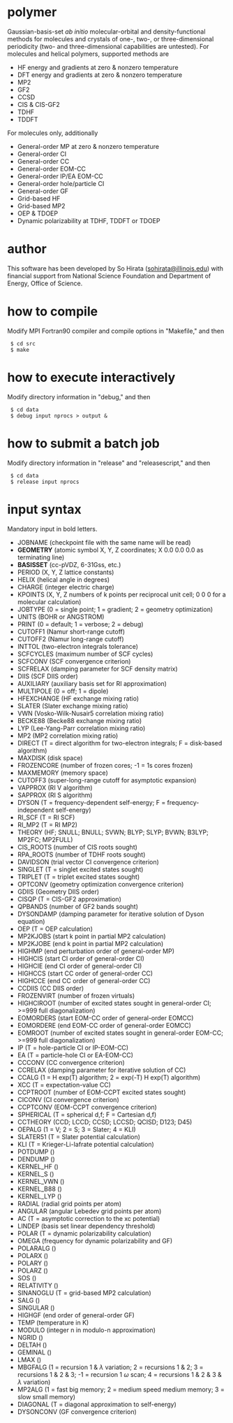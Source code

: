 # polymer
Gaussian-basis-set <i>ab initio</i> molecular-orbital and density-functional methods for molecules and crystals of one-, two-, or three-dimensional periodicity (two- and three-dimensional capabilities are untested). For molecules and helical polymers, supported methods are

* HF energy and gradients at zero & nonzero temperature
* DFT energy and gradients at zero & nonzero temperature
* MP2
* GF2
* CCSD
* CIS & CIS-GF2
* TDHF
* TDDFT

For molecules only, additionally

* General-order MP at zero & nonzero temperature
* General-order CI
* General-order CC
* General-order EOM-CC
* General-order IP/EA EOM-CC
* General-order hole/particle CI
* General-order GF
* Grid-based HF
* Grid-based MP2
* OEP & TDOEP
* Dynamic polarizability at TDHF, TDDFT or TDOEP

# author
This software has been developed by So Hirata (sohirata@illinois.edu) with financial support from National Science Foundation and Department of Energy, Office of Science.

# how to compile

Modify MPI Fortran90 compiler and compile options in "Makefile," and then

     $ cd src
     $ make

# how to execute interactively

Modify directory information in "debug," and then

     $ cd data
     $ debug input nprocs > output &

# how to submit a batch job

Modify directory information in "release" and "releasescript," and then

     $ cd data
     $ release input nprocs

# input syntax

Mandatory input in bold letters.

* JOBNAME (checkpoint file with the same name will be read)
* <b>GEOMETRY</b> (atomic symbol X, Y, Z coordinates; X 0.0 0.0 0.0 as terminating line)
* <b>BASISSET</b> (cc-pVDZ, 6-31Gss, etc.)
* PERIOD (X, Y, Z lattice constants)
* HELIX (helical angle in degrees)
* CHARGE (integer electric charge)
* KPOINTS (X, Y, Z numbers of k points per reciprocal unit cell; 0 0 0 for a molecular calculation)
* JOBTYPE (0 = single point; 1 = gradient; 2 = geometry optimization)
* UNITS (BOHR or ANGSTROM)
* PRINT (0 = default; 1 = verbose; 2 = debug)
* CUTOFF1 (Namur short-range cutoff)
* CUTOFF2 (Namur long-range cutoff)
* INTTOL (two-electron integrals tolerance)
* SCFCYCLES (maximum number of SCF cycles)
* SCFCONV (SCF convergence criterion)
* SCFRELAX (damping parameter for SCF density matrix)
* DIIS (SCF DIIS order)
* AUXILIARY (auxiliary basis set for RI approximation)
* MULTIPOLE (0 = off; 1 = dipole)
* HFEXCHANGE (HF exchange mixing ratio)
* SLATER (Slater exchange mixing ratio)
* VWN (Vosko-Wilk-Nusair5 correlation mixing ratio)
* BECKE88 (Becke88 exchange mixing ratio)
* LYP (Lee-Yang-Parr correlation mixing ratio)
* MP2 (MP2 correlation mixing ratio)
* DIRECT (T = direct algorithm for two-electron integrals; F = disk-based algorithm)
* MAXDISK (disk space)
* FROZENCORE (number of frozen cores; -1 = 1s cores frozen)
* MAXMEMORY (memory space)
* CUTOFF3 (super-long-range cutoff for asymptotic expansion)
* VAPPROX (RI V algorithm)
* SAPPROX (RI S algorithm)
* DYSON (T = frequency-dependent self-energy; F = frequency-independent self-energy)
* RI_SCF (T = RI SCF)
* RI_MP2 (T = RI MP2)
* THEORY (HF; SNULL; BNULL; SVWN; BLYP; SLYP; BVWN; B3LYP; MP2FC; MP2FULL)
* CIS_ROOTS (number of CIS roots sought)
* RPA_ROOTS (number of TDHF roots sought)
* DAVIDSON (trial vector CI convergence criterion)
* SINGLET (T = singlet excited states sought)
* TRIPLET (T = triplet excited states sought)
* OPTCONV (geometry optimization convergence criterion)
* GDIIS (Geometry DIIS order)
* CISQP (T = CIS-GF2 approximation)
* QPBANDS (number of GF2 bands sought)
* DYSONDAMP (damping parameter for iterative solution of Dyson equation)
* OEP (T = OEP calculation)
* MP2KJOBS (start k point in partial MP2 calculation)
* MP2KJOBE (end k point in partial MP2 calculation)
* HIGHMP (end perturbation order of general-order MP)
* HIGHCIS (start CI order of general-order CI)
* HIGHCIE (end CI order of general-order CI)
* HIGHCCS (start CC order of general-order CC)
* HIGHCCE (end CC order of general-order CC)
* CCDIIS (CC DIIS order)
* FROZENVIRT (number of frozen virtuals)
* HIGHCIROOT (number of excited states sought in general-order CI; >=999 full diagonalization)
* EOMORDERS (start EOM-CC order of general-order EOMCC)
* EOMORDERE (end EOM-CC order of general-order EOMCC)
* EOMROOT (number of excited states sought in general-order EOM-CC; >=999 full diagonalization)
* IP (T = hole-particle CI or IP-EOM-CC)
* EA (T = particle-hole CI or EA-EOM-CC)
* CCCONV (CC convergence criterion)
* CCRELAX (damping parameter for iterative solution of CC)
* CCALG (1 = H exp(T) algorithm; 2 = exp(-T) H exp(T) algorithm)
* XCC (T = expectation-value CC)
* CCPTROOT (number of EOM-CCPT excited states sought)
* CICONV (CI convergence criterion)
* CCPTCONV (EOM-CCPT convergence criterion)
* SPHERICAL (T = spherical d,f; F = Cartesian d,f)
* CCTHEORY (CCD; LCCD; CCSD; LCCSD; QCISD; D123; D45) 
* OEPALG (1 = V; 2 = S; 3 = Slater; 4 = KLI)
* SLATER51 (T = Slater potential calculation)
* KLI (T = Krieger-Li-Iafrate potential calculation)
* POTDUMP ()
* DENDUMP ()
* KERNEL_HF ()
* KERNEL_S ()
* KERNEL_VWN ()
* KERNEL_B88 ()
* KERNEL_LYP ()
* RADIAL (radial grid points per atom)
* ANGULAR (angular Lebedev grid points per atom)
* AC (T = asymptotic correction to the xc potential) 
* LINDEP (basis set linear dependency threshold)
* POLAR (T = dynamic polarizability calculation)
* OMEGA (frequency for dynamic polarizability and GF)
* POLARALG () 
* POLARX ()
* POLARY ()
* POLARZ ()
* SOS ()
* RELATIVITY ()
* SINANOGLU (T = grid-based MP2 calculation)
* SALG ()
* SINGULAR ()
* HIGHGF (end order of general-order GF)
* TEMP (temperature in K)
* MODULO (integer n in modulo-n approximation)
* NGRID ()
* DELTAH ()
* GEMINAL ()
* LMAX ()
* MBGFALG (1 = recursion 1 & $\lambda$ variation; 2 = recursions 1 & 2; 3 = recursions 1 & 2 & 3; -1 = recursion 1 $\omega$ scan; 4 = recursions 1 & 2 & 3 & $\lambda$ variation)
* MP2ALG (1 = fast big memory; 2 = medium speed medium memory; 3 = slow small memory)
* DIAGONAL (T = diagonal approximation to self-energy)
* DYSONCONV (GF convergence criterion)                                       
     
